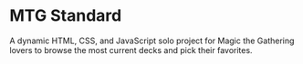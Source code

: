 # MTG Standard

A dynamic HTML, CSS, and JavaScript solo project for Magic the Gathering lovers to browse the most current decks and pick their favorites. 
